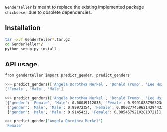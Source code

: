 `GenderTeller` is meant to replace the existing implemented package `chicksexer` due to obsolete dependencies.

## Installation

```bash
tar -xvf GenderTeller*.tar.gz
cd GenderTeller*/
python setup.py install
```

## API usage.
```bash
from genderteller import predict_gender, predict_genders

>>> predict_genders(['Angela Dorothea Merkel', 'Donald Trump', 'Lee Hsien Loong'])
['Female', 'Male', 'Male']

>>> predict_genders(['Angela Dorothea Merkel', 'Donald Trump', 'Lee Hsien Loong'], return_prob=True)
[{'gender': 'Female', 'Male': 0.00089112035, 'Female': 0.99910887965234},
 {'gender': 'Male', 'Male': 0.99972254, 'Female': 0.00027745962142944336},
 {'gender': 'Male', 'Male': 0.9145421, 'Female': 0.08545792102813721}]

>>> predict_gender('Angela Dorothea Merkel')
'Female'

```